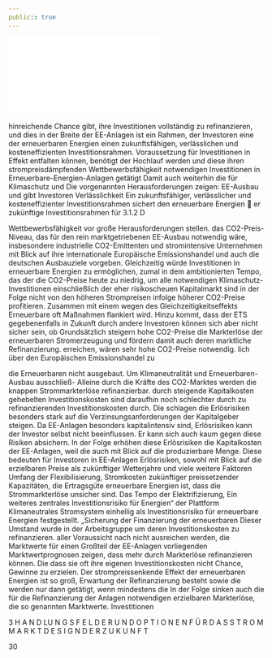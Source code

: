 ```yaml
---
public:: true
---
```

![./pages/page32.pdf](../assets/./pages/page32.pdf)




hinreichende Chance gibt, ihre Investitionen vollständig zu refinanzieren, und dies in der Breite der
EE-Anlagen ist ein Rahmen, der Investoren eine
der erneuerbaren Energien einen zukunftsfähigen, verlässlichen und kosteneffizienten Investitionsrahmen. Voraussetzung für Investitionen in
Effekt entfalten können, benötigt der Hochlauf
werden und diese ihren strompreisdämpfenden
Wettbewerbsfähigkeit notwendigen Investitionen in Erneuerbare-Energien-Anlagen getätigt
Damit auch weiterhin die für Klimaschutz und
Die vorgenannten Herausforderungen zeigen:
EE-Ausbau und gibt Investoren Verlässlichkeit
Ein zukunftsfähiger, verlässlicher und kosteneffizienter Investitionsrahmen sichert den
erneuerbare Energien
 er zukünftige Investitionsrahmen für
3.1.2 D

Wettbewerbsfähigkeit vor große Herausforderungen stellen.
das CO2-Preis-Niveau, das für den rein marktgetriebenen EE-Ausbau notwendig wäre, insbesondere industrielle CO2-Emittenten und stromintensive Unternehmen mit Blick auf ihre internationale
Europäische Emissionshandel und auch die deutschen Ausbauziele vorgeben. Gleichzeitig würde
Investitionen in erneuerbare Energien zu ermöglichen, zumal in dem ambitionierten Tempo, das der
die CO2-Preise heute zu niedrig, um alle notwendigen Klimaschutz-Investitionen einschließlich der
eher risikoscheuen Kapitalmarkt sind in der Folge
nicht von den höheren Strompreisen infolge höherer CO2-Preise profitieren. Zusammen mit einem
wegen des Gleichzeitigkeitseffekts Erneuerbare oft
Maßnahmen flankiert wird. Hinzu kommt, dass
der ETS gegebenenfalls in Zukunft durch andere
Investoren können sich aber nicht sicher sein, ob
Grundsätzlich steigern hohe CO2-Preise die Markterlöse der erneuerbaren Stromerzeugung und fördern damit auch deren marktliche Refinanzierung.
erreichen, wären sehr hohe CO2-Preise notwendig.
lich über den Europäischen Emissionshandel zu

die Erneuerbaren nicht ausgebaut. Um Klimaneutralität und Erneuerbaren-Ausbau ausschließ-
Alleine durch die Kräfte des CO2-Marktes werden
die knappen Strommarkterlöse refinanzierbar.
durch steigende Kapitalkosten gehebelten Investitionskosten sind daraufhin noch schlechter durch
zu refinanzierenden Investitionskosten durch. Die
schlagen die Erlösrisiken besonders stark auf die
Verzinsungsanforderungen der Kapitalgeber steigen. Da EE-Anlagen besonders kapitalintensiv sind,
Erlösrisiken kann der Investor selbst nicht beeinflussen. Er kann sich auch kaum gegen diese Risiken absichern. In der Folge erhöhen diese Erlösrisiken die Kapitalkosten der EE-Anlagen, weil die
auch mit Blick auf die produzierbare Menge. Diese
bedeuten für Investoren in EE-Anlagen Erlösrisiken, sowohl mit Blick auf die erzielbaren Preise als
zukünftiger Wetterjahre und viele weitere Faktoren
Umfang der Flexibilisierung, Stromkosten zukünftiger preissetzender Kapazitäten, die Ertragsgüte
erneuerbare Energien ist, dass die Strommarkterlöse unsicher sind. Das Tempo der Elektrifizierung,
Ein weiteres zentrales Investitionsrisiko für
Energien“ der Plattform Klimaneutrales Stromsystem einhellig als Investitionsrisiko für erneuerbare Energien festgestellt.
„Sicherung der Finanzierung der erneuerbaren
Dieser Umstand wurde in der Arbeitsgruppe
um deren Investitionskosten zu refinanzieren.
aller Voraussicht nach nicht ausreichen werden,
die Marktwerte für einen Großteil der EE-Anlagen
vorliegenden Marktwertprognosen zeigen, dass
mehr durch Markterlöse refinanzieren können. Die
dass sie oft ihre eigenen Investitionskosten nicht
Chance, Gewinne zu erzielen. Der strompreissenkende Effekt der erneuerbaren Energien ist so groß,
Erwartung der Refinanzierung besteht sowie die
werden nur dann getätigt, wenn mindestens die
In der Folge sinken auch die für die Refinanzierung der Anlagen notwendigen erzielbaren Markterlöse, die so genannten Marktwerte. Investitionen

3 H A N D LU N G S F E L D E R U N D O P T I O N E N F Ü R D A S S T R O M M A R K T D E S I G N D E R Z U K U N F T

30

